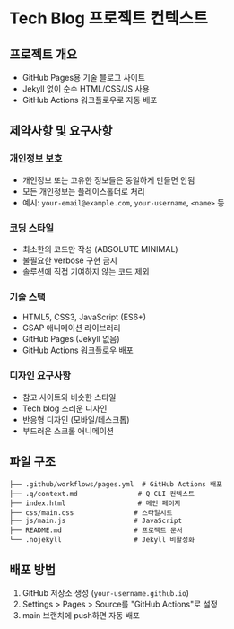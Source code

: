 # Tech Blog 프로젝트 컨텍스트

## 프로젝트 개요
- GitHub Pages용 기술 블로그 사이트
- Jekyll 없이 순수 HTML/CSS/JS 사용
- GitHub Actions 워크플로우로 자동 배포

## 제약사항 및 요구사항

### 개인정보 보호
- 개인정보 또는 고유한 정보들은 동일하게 만들면 안됨
- 모든 개인정보는 플레이스홀더로 처리
- 예시: `your-email@example.com`, `your-username`, `<name>` 등

### 코딩 스타일
- 최소한의 코드만 작성 (ABSOLUTE MINIMAL)
- 불필요한 verbose 구현 금지
- 솔루션에 직접 기여하지 않는 코드 제외

### 기술 스택
- HTML5, CSS3, JavaScript (ES6+)
- GSAP 애니메이션 라이브러리
- GitHub Pages (Jekyll 없음)
- GitHub Actions 워크플로우 배포

### 디자인 요구사항
- 참고 사이트와 비슷한 스타일
- Tech blog 스러운 디자인
- 반응형 디자인 (모바일/데스크톱)
- 부드러운 스크롤 애니메이션

## 파일 구조
```
├── .github/workflows/pages.yml  # GitHub Actions 배포
├── .q/context.md               # Q CLI 컨텍스트
├── index.html                  # 메인 페이지
├── css/main.css               # 스타일시트
├── js/main.js                 # JavaScript
├── README.md                  # 프로젝트 문서
└── .nojekyll                  # Jekyll 비활성화
```

## 배포 방법
1. GitHub 저장소 생성 (`your-username.github.io`)
2. Settings > Pages > Source를 "GitHub Actions"로 설정
3. main 브랜치에 push하면 자동 배포
